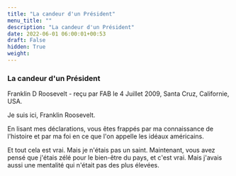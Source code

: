 ```yaml
---
title: "La candeur d'un Président"
menu_title: ""
description: "La candeur d'un Président"
date: 2022-06-01 06:00:01+00:53
draft: False
hidden: True
weight:
---
```

### La candeur d'un Président

Franklin D Roosevelt - reçu par FAB le 4 Juillet 2009, Santa Cruz, Californie, USA.

Je suis ici, Franklin Roosevelt.

En lisant mes déclarations, vous êtes frappés par ma connaissance de l'histoire et par ma foi en ce que l'on appelle les idéaux américains.

Et tout cela est vrai. Mais je n'étais pas un saint. Maintenant, vous avez pensé que j'étais zélé pour le bien-être du pays, et c'est vrai. Mais j'avais aussi une mentalité qui n'était pas des plus élevées.